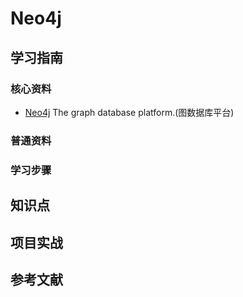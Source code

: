 # Neo4j

## 学习指南

### 核心资料

* [Neo4j](https://neo4j.com/) The graph database platform.(图数据库平台)

### 普通资料

### 学习步骤

## 知识点

## 项目实战

## 参考文献
